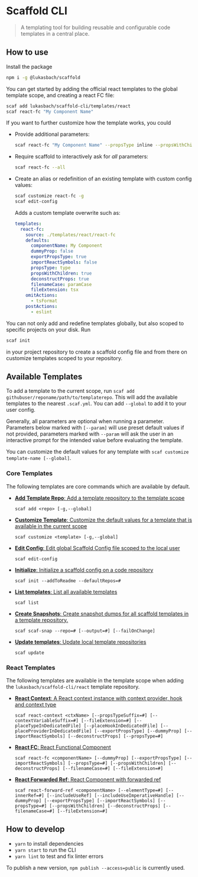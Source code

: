 # Scaffold CLI

> A templating tool for building reusable and configurable code templates in a central place.


## How to use

Install the package

```bash
npm i -g @lukasbach/scaffold
```

You can get started by adding the official react templates to the global template scope,
and creating a react FC file:

```bash
scaf add lukasbach/scaffold-cli/templates/react
scaf react-fc "My Component Name"
```

If you want to further customize how the template works, you could 

* Provide additional parameters:
  ```bash
  scaf react-fc "My Component Name" --propsType inline --propsWithChildren false
  ```
* Require scaffold to interactively ask for *all* parameters:
  ```bash
  scaf react-fc --all
  ```
* Create an alias or redefinition of an existing template with custom config values:
  ```bash
  scaf customize react-fc -g
  scaf edit-config
  ```
  
  Adds a custom template overwrite such as:
  ```yaml 
  templates:
    react-fc:
      source: ./templates/react/react-fc
      defaults:
        componentName: My Component
        dummyProp: false
        exportPropsType: true
        importReactSymbols: false
        propsType: type
        propsWithChildren: true
        deconstructProps: true
        filenameCase: paramCase
        fileExtension: tsx
      omitActions:
        - tsFormat
      postActions:
        - eslint
  ```
  
You can not only add and redefine templates globally, but also scoped to specific projects
on your disk. Run

```bash
scaf init
```

in your project repository to create a scaffold config file and from there on customize templates
scoped to your repository.

## Available Templates

To add a template to the current scope, run `scaf add githubuser/reponame/path/to/templaterepo`. This
will add the available templates to the nearest `.scaf.yml`. You can add `--global` to add it to your user
config. 

Generally, all parameters are optional when running a parameter. Parameters below marked with `[--param]` will
use preset default values if not provided, parameters marked with `--param` will ask the user in an interactive
prompt for the intended value before evaluating the template.

You can customize the default values for any template with `scaf customize template-name [--global]`.

<!-- TEMPLATE_LIST -->
### Core Templates

The following templates are core commands which are available by default.
- [__Add Template Repo__: Add a template repository to the template scope](/template-docs/core/add.md)

  `scaf add <repo> [-g,--global] `
- [__Customize Template__: Customize the default values for a template that is available in the current scope](/template-docs/core/customize.md)

  `scaf customize <template> [-g,--global] `
- [__Edit Config__: Edit global Scaffold Config file scoped to the local user](/template-docs/core/edit-config.md)

  `scaf edit-config `
- [__Initialize__: Initialize a scaffold config on a code repository](/template-docs/core/init.md)

  `scaf init --addToReadme --defaultRepos=# `
- [__List templates__: List all available templates](/template-docs/core/list.md)

  `scaf list `
- [__Create Snapshots__: Create snapshot dumps for all scaffold templates in a template repository.](/template-docs/core/scaf-snap.md)

  `scaf scaf-snap --repo=# [--output=#] [--failOnChange] `
- [__Update templates__: Update local template repositories](/template-docs/core/update.md)

  `scaf update `


### React Templates

The following templates are available in the template scope when adding the `lukasbach/scaffold-cli/react` template repository.
- [__React Context__: A React context instance with context provider, hook and context type](/template-docs/react/react-context.md)

  `scaf react-context <ctxName> [--propsTypeSuffix=#] [--contextVariableSuffix=#] [--fileExtension=#] [--placeTypeInDedicatedFile] [--placeHookInDedicatedFile] [--placeProviderInDedicatedFile] [--exportPropsType] [--dummyProp] [--importReactSymbols] [--deconstructProps] [--propsType=#] `
- [__React FC__: React Functional Component](/template-docs/react/react-fc.md)

  `scaf react-fc <componentName> [--dummyProp] [--exportPropsType] [--importReactSymbols] [--propsType=#] [--propsWithChildren] [--deconstructProps] [--filenameCase=#] [--fileExtension=#] `
- [__React Forwarded Ref__: React Component with forwarded ref](/template-docs/react/react-forward-ref.md)

  `scaf react-forward-ref <componentName> [--elementType=#] [--innerRef=#] [--includeUseRef] [--includeUseImperativeHandle] [--dummyProp] [--exportPropsType] [--importReactSymbols] [--propsType=#] [--propsWithChildren] [--deconstructProps] [--filenameCase=#] [--fileExtension=#] `


<!-- /TEMPLATE_LIST -->

## How to develop

- `yarn` to install dependencies
- `yarn start` to run the CLI
- `yarn lint` to test and fix linter errors

To publish a new version, `npm publish --access=public` is currently used.
